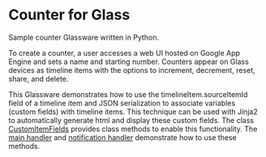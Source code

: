 Counter for Glass
========================

Sample counter Glassware written in Python.

To create a counter, a user accesses a web UI hosted on Google App Engine
and sets a name and starting number. Counters appear on Glass devices as 
timeline items with the options to increment, decrement, reset, share, 
and delete.

This Glassware demonstrates how to use the timelineItem.sourceItemId field 
of a timeline item and JSON serialization to associate variables (custom 
fields) with timeline items. This technique can be used with Jinja2 to 
automatically generate html and display these custom fields. The class 
[CustomItemFields](CustomItemFields.py) provides class methods to enable 
this functionality. The [main handler](main_handler.py) and 
[notification handler](notify/handler.py) demonstrate how to use these methods.
